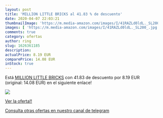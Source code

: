 ```yaml
---
layout: post
title: 'MILLION LITTLE BRICKS al 41.83 % de descuento'
date: 2020-04-07 22:03:21
thumbnailImage: 'https://m.media-amazon.com/images/I/41RAZLd0ldL._SL200_.jpg'
images: [ 'https://m.media-amazon.com/images/I/41RAZLd0ldL._SL200_.jpg' ]
comments: true
category: ofertas
author: ring
slug: 1626361185
description:
actualPrice: 8.19 EUR
comparePrice: 14.08 EUR
inStock: true
---
```


Está [MILLION LITTLE BRICKS](https://www.amazon.es/dp/1626361185/?tag=redken-21) con 41.83 de descuento por 8.19 EUR (original: 14.08 EUR) en el siguiente enlace!

[![](https://m.media-amazon.com/images/I/41RAZLd0ldL._SL200_.jpg)](https://www.amazon.es/dp/1626361185/?tag=redken-21)

[Ver la oferta!!](https://www.amazon.es/dp/1626361185/?tag=redken-21)

[Consulta otras ofertas en nuestro canal de telegram](https://t.me/s/ofertas25)
